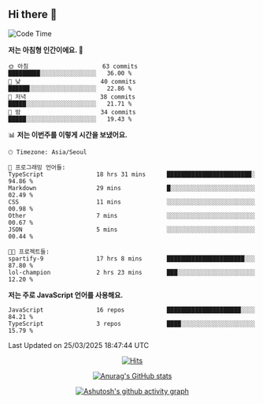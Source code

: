 ## Hi there 👋

<!--
**pnh135/pnh135** is a ✨ _special_ ✨ repository because its `README.md` (this file) appears on your GitHub profile.

Here are some ideas to get you started:

- 🔭 I’m currently working on ...
- 🌱 I’m currently learning ...
- 👯 I’m looking to collaborate on ...
- 🤔 I’m looking for help with ...
- 💬 Ask me about ...
- 📫 How to reach me: ...
- 😄 Pronouns: ...
- ⚡ Fun fact: ...
-->

<!--START_SECTION:waka-->
![Code Time](http://img.shields.io/badge/Code%20Time-156%20hrs%2043%20mins-blue)

**저는 아침형 인간이에요. 🐤** 

```text
🌞 아침                     63 commits          █████████░░░░░░░░░░░░░░░░   36.00 % 
🌆 낮　                     40 commits          ██████░░░░░░░░░░░░░░░░░░░   22.86 % 
🌃 저녁                     38 commits          █████░░░░░░░░░░░░░░░░░░░░   21.71 % 
🌙 밤　                     34 commits          █████░░░░░░░░░░░░░░░░░░░░   19.43 % 
```


📊 **저는 이번주를 이렇게 시간을 보냈어요.** 

```text
🕑︎ Timezone: Asia/Seoul

💬 프로그래밍 언어들: 
TypeScript               18 hrs 31 mins      ████████████████████████░   94.86 % 
Markdown                 29 mins             █░░░░░░░░░░░░░░░░░░░░░░░░   02.49 % 
CSS                      11 mins             ░░░░░░░░░░░░░░░░░░░░░░░░░   00.98 % 
Other                    7 mins              ░░░░░░░░░░░░░░░░░░░░░░░░░   00.67 % 
JSON                     5 mins              ░░░░░░░░░░░░░░░░░░░░░░░░░   00.44 % 

🐱‍💻 프로젝트들: 
spartify-9               17 hrs 8 mins       ██████████████████████░░░   87.80 % 
lol-champion             2 hrs 23 mins       ███░░░░░░░░░░░░░░░░░░░░░░   12.20 % 
```

**저는 주로 JavaScript 언어를 사용해요.** 

```text
JavaScript               16 repos            █████████████████████░░░░   84.21 % 
TypeScript               3 repos             ████░░░░░░░░░░░░░░░░░░░░░   15.79 % 
```




 Last Updated on 25/03/2025 18:47:44 UTC
<!--END_SECTION:waka-->

  <div align=center>
	
  [![Hits](https://hits.seeyoufarm.com/api/count/incr/badge.svg?url=https%3A%2F%2Fgithub.com%2Fpnh135&count_bg=%2379C83D&title_bg=%23555555&icon=&icon_color=%23E7E7E7&title=hits&edge_flat=false)](https://hits.seeyoufarm.com) 
	
  </div>

<div align=center>
	
[![Anurag's GitHub stats](https://github-readme-stats.vercel.app/api?username=pnh135&show_icons=true&theme=radical)](https://github.com/anuraghazra/github-readme-stats)

</div>

<div align=center>
	
[![Ashutosh's github activity graph](https://github-readme-activity-graph.vercel.app/graph?username=pnh135&theme=merko)](https://github.com/ashutosh00710/github-readme-activity-graph)

</div>
